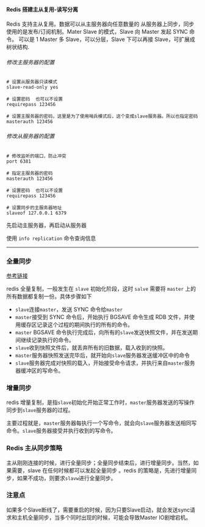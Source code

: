 #### Redis 搭建主从复用-读写分离

Redis 支持主从复用。数据可以从主服务器向任意数量的 从服务器上同步，同步使用的是发布/订阅机制。Mater Slave 的模式，Slave 向 Master 发起 SYNC 命令。 可以是 1 Master 多 Slave，可以分层，Slave 下可以再接 Slave，可扩展成树状结构.

###### 修改主服务器的配置

```
# 设置从服务器只读模式
slave-read-only yes

# 设置密码  也可以不设置
requirepass 123456

# 设置主服务器的密码，这里是为了使用哨兵模式后，这个变成slave服务器。所以也指定密码
masterauth 123456
```

###### 修改从服务器的配置

```
# 修改监听的端口，防止冲突
port 6381 

# 指定主服务器的密码
masterauth 123456

# 设置密码  也可以不设置
requirepass 123456

# 设置同步的主服务器地址
slaveof 127.0.0.1 6379
```

先启动主服务器，再启动从服务器

使用 `info replication` 命令查询信息

---

### 全量同步	

[参考链接](https://www.cnblogs.com/hepingqingfeng/p/7263782.html)

redis 全量复制，一般发生在 `slave` 初始化阶段，这时 `salve` 需要将 `master` 上的所有数据都复制一份。具体步骤如下

- `slave`连接`master`，发送 SYNC 命令给`master`
- `master`接受到 SYNC 命令后，开始执行 BGSAVE 命令生成 RDB 文件，并使用缓存区记录这个过程的期间执行的所有的命令。
- `master` BGSAVE 命令执行完成后，向所有的`slave`发送快照文件，并在发送期间继续记录执行的命令。
- `slave`收到快照文件后，就丢弃所有的旧数据，载入收到的快照。
- `master`服务器快照发送完毕后，就开始向`slave`服务器发送缓冲区中的命令
- `slave`服务器完成对快照的载入，开始接受命令请求，并执行来自`master`服务器缓冲区的写命令。



### 增量同步

redis 增量复制，是指`slave`初始化开始正常工作时，`master`服务器发送的写操作同步到`slave`服务器的过程。

主要过程就是，`master`服务器每执行一个写命令，就会向`slave`服务器发送相同写命令。`slave`服务器接受并执行收到的写命令。



### Redis 主从同步策略

主从刚刚连接的时候，进行全量同步；全量同步结束后，进行增量同步。当然，如果需要，slave 在任何时候都可以发起全量同步 。redis 的策略是，先进行增量同步，如果不成功，则要求`slavw`进行全量同步。



### 注意点

如果多个Slave断线了，需要重启的时候，因为只要Slave启动，就会发送sync请求和主机全量同步，当多个同时出现的时候，可能会导致Master IO剧增宕机。 